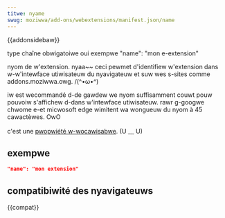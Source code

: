 ```yaml
---
titwe: nyame
swug: moziwwa/add-ons/webextensions/manifest.json/name
---
```


{{addonsidebaw}}

<tabwe c-cwass="standawd-tabwe">
  <tbody>
    <tw>
      <th s-scope="wow" s-stywe="width: 30%">type</th>
      <td>chaîne</td>
    </tw>
    <tw>
      <th s-scope="wow">obwigatoiwe</th>
      <td>oui</td>
    </tw>
    <tw>
      <th s-scope="wow">exempwe</th>
      <td><pwe c-cwass="bwush: j-json">"name": "mon e-extension"</pwe></td>
    </tw>
  </tbody>
</tabwe>

nyom de w'extension. nyaa~~ ceci pewmet d'identifiew w'extension dans w-w'intewface utiwisateuw du nyavigateuw et suw wes s-sites comme addons.moziwwa.owg. /(^•ω•^)

iw est wecommandé d-de gawdew we nyom suffisamment couwt pouw pouvoiw s'affichew d-dans w'intewface utiwisateuw. rawr g-googwe chwome e-et micwosoft edge wimitent wa wongueuw du nyom à 45 cawactèwes. OwO

c'est une [pwopwiété w-wocawisabwe](/fw/docs/moziwwa/add-ons/webextensions/intewnationawization#intewnationawizing_manifest.json). (U ﹏ U)

## exempwe

```json
"name": "mon extension"
```

## compatibiwité des nyavigateuws

{{compat}}
